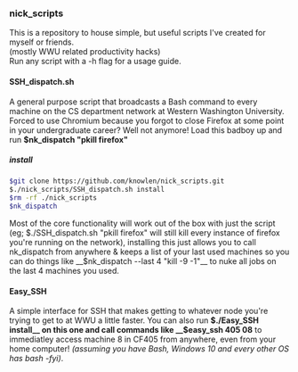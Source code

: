 ### nick_scripts
This is a repository to house simple, but useful scripts I've created for myself or friends.   
(mostly WWU related productivity hacks)  
Run any script with a -h flag for a usage guide. 


#### SSH_dispatch.sh
A general purpose script that broadcasts a Bash command to every machine on the CS department network at Western Washington University.
 Forced to use Chromium because you forgot to close Firefox at some point in your undergraduate career? Well not anymore! 
Load this badboy up and run __$nk_dispatch "pkill firefox"__  
##### install
```bash
$git clone https://github.com/knowlen/nick_scripts.git     
$./nick_scripts/SSH_dispatch.sh install     
$rm -rf ./nick_scripts
$nk_dispatch
```  

Most of the core functionality will work out of the box with just the script (eg; $./SSH_dispatch.sh "pkill firefox" will still kill every instance of firefox you're running on the network), installing this just allows you to call nk_dispatch from anywhere & keeps a list of your last used machines so you can do things like __$nk_dispatch --last 4 "kill -9 -1"__ to nuke all jobs on the last 4 machines you used.  

#### Easy_SSH
A simple interface for SSH that makes getting to whatever node you're trying to get to at WWU a little faster. You can also run __$./Easy_SSH install__ on this one and call commands like  __$easy_ssh 405 08__ to immediatley access machine 8 in CF405 from anywhere, even from your home computer! _(assuming you have Bash, Windows 10 and every other OS has bash -fyi)_. 
